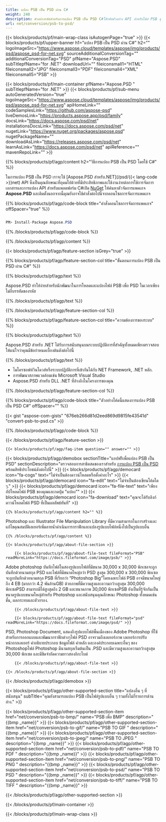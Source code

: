 ```yaml
---
title: แปลง PSB เป็น PSD ผ่าน C#
weight: 240
description: ตัวอย่างรหัสสำหรับการแปลง PSB เป็น PSD C#ใช้รหัสตัวอย่าง API สำหรับไฟล์ PSB ชุดการแปลง PSD ภายใน VB.NET, ASP.Net หรือโปรแกรมประยุกต์ใด ๆ ตาม NET
url: net/conversion/psb-to-psd/
---
```


{{< blocks/products/pf/main-wrap-class isAutogenPage="true" >}}
{{< blocks/products/pf/upper-banner h1="แปลง PSB เป็น PSD ผ่าน C#" h2="" logoImageSrc="https://www.aspose.cloud/templates/aspose/img/products/psd/aspose_psd-for-net.svg" sourceAdditionalConversionTag="" additionalConversionTag="PSD" pfName="Aspose.PSD" subTitlepfName="for .NET" downloadUrl="" fileiconsmall1="HTML" fileiconsmall2="JPG" fileiconsmall3="PDF" fileiconsmall4="XML" fileiconsmall5="PSB" >}}

{{< blocks/products/pf/main-container pfName="Aspose.PSD " subTitlepfName="for .NET" >}}
{{< blocks/products/pf/sub-menu autoGeneratedVersion="true" logoImageSrc="https://www.aspose.cloud/templates/aspose/img/products/psd/aspose_psd-for-net.svg" apiHomeLink="" codeSamplesLink="https://github.com/aspose-psd" liveDemosLink="https://products.aspose.app/psd/family" docsLink="https://docs.aspose.com/psd/net" installationsDocsLink="https://docs.aspose.com/psd/net" nugetLink="https://www.nuget.org/packages/aspose.psd" nugetPackageName="" downloadAsLink="https://releases.aspose.com/psd/net" learnAsLink="https://docs.aspose.com/psd/net" apiReference="" mavenRepoLink="" >}}

{{% blocks/products/pf/agp/content h2="วิธีการแปลง PSB เป็น PSD โดยใช้ C#" %}}

 ในการแปลง PSB เป็น PSD เราจะใช้
 [Aspose.PSD สำหรับ.NET](/psd/{{< lang-code >}}net) 
 API ซึ่งเป็นคุณลักษณะที่อุดมไปด้วยที่มีประสิทธิภาพและใช้งานง่ายต่อการใช้การจัดการเอกสารและการแปลง API สำหรับแพลตฟอร์ม C#เปิด
 [NuGet](https://www.nuget.org/packages/aspose.psd) 
 ให้ค้นหาตัวจัดการแพคเกจ
 **Aspose.PSD** 
 และติดตั้งนอกจากนี้คุณยังอาจใช้คำสั่งต่อไปนี้จากคอนโซลการจัดการแพคเกจ

{{% blocks/products/pf/agp/code-block title="คำสั่งคอนโซลการจัดการแพคเกจ" offSpacer="true" %}}

```cs

PM> Install-Package Aspose.PSD

```

{{% /blocks/products/pf/agp/code-block %}}

{{% /blocks/products/pf/agp/content %}}

{{< blocks/products/pf/agp/feature-section isGrey="true" >}}

{{% blocks/products/pf/agp/feature-section-col title="ขั้นตอนการแปลง PSB เป็น PSD ผ่าน C#" %}}

{{% blocks/products/pf/agp/text %}}

 Aspose.PSD ทำให้ง่ายสำหรับนักพัฒนาในการโหลดและแปลงไฟล์ PSB เพื่อ PSD ในเวลาเพียงไม่กี่บรรทัดของรหัส

{{% /blocks/products/pf/agp/text %}}

{{% /blocks/products/pf/agp/feature-section-col %}}

{{% blocks/products/pf/agp/feature-section-col title="ความต้องการของระบบ" %}}

{{% blocks/products/pf/agp/text %}}

 Aspose.PSD สำหรับ .NET ได้รับการสนับสนุนบนระบบปฏิบัติการที่สำคัญทั้งหมดเพียงตรวจสอบให้แน่ใจว่าคุณมีข้อกำหนดเบื้องต้นดังต่อไปนี้

{{% /blocks/products/pf/agp/text %}}

- ไมโครซอฟท์วินโดวส์หรือระบบปฏิบัติการที่เข้ากันได้กับ NET Framework, .NET หลัก.
- การพัฒนาสภาพแวดล้อมเช่น Microsoft Visual Studio
- Aspose.PSD สำหรับ DLL .NET ที่อ้างอิงในโครงการของคุณ

{{% /blocks/products/pf/agp/feature-section-col %}}

{{% blocks/products/pf/agp/code-block title="ตัวอย่างโค้ดนี้แสดงการแปลง PSB เป็น PSD C#" offSpacer="" %}}

{{< gist "aspose-com-gists" "676eb266d81d2eed869d9815fe43541d" "convert-psb-to-psd.cs" >}}

{{% /blocks/products/pf/agp/code-block %}}

{{< /blocks/products/pf/agp/feature-section >}}

    {{< blocks/products/pf/agp/faq-item question="" answer="" >}}
 

<!-- aboutfile Starts -->

{{< blocks/products/pf/agp/demobox sectionTitle="แอปฟรีเพื่อแปลง PSB เป็น PSD" sectionDescription="ตรวจสอบการสาธิตสดของเราสำหรับ [การแปลง PSB เป็น PSD](https://products.aspose.app/psd/conversion/psb-to-psd) พร้อมสิทธิประโยชน์ดังต่อไปนี้" >}}
        {{< blocks/products/pf/agp/democard icon="fa-cogs" text="ไม่จำเป็นต้องดาวน์โหลดหรือตั้งค่าอะไร" >}}
        {{< blocks/products/pf/agp/democard icon="fa-edit" text="ไม่จำเป็นต้องเขียนโค้ดใด ๆ." >}}
        {{< blocks/products/pf/agp/democard icon="fa-file-text" text="เพียงอัปโหลดไฟล์ PSB ของคุณและกดปุ่ม \"แปลง\"" >}}
        {{< blocks/products/pf/agp/democard icon="fa-download" text="คุณจะได้รับลิงก์ดาวน์โหลดไฟล์ PSD ที่เป็นผลลัพธ์ทันที" >}}

    {{% blocks/products/pf/agp/content h2="" %}}

 Photoshop และ Illustrator File Manipulation Library ที่มีความสามารถในการสร้างและแก้ไขคุณสมบัติเลเยอร์เพิ่มลายน้ำดำเนินการกราฟิกและแปลงรูปแบบไฟล์หนึ่งไปเป็นรูปแบบอื่น



    {{% /blocks/products/pf/agp/content %}}

    {{< blocks/products/pf/agp/about-file-section >}}

        {{< blocks/products/pf/agp/about-file-text fileFormat="PSB" readMoreLink="https://docs.fileformat.com/image/psb/" >}}
Adobe photoshop บันทึกไฟล์ในสองรูปแบบไฟล์ที่มีขนาด 30,000 x 30,000 พิกเซลจะถูกบันทึกด้วยนามสกุล PSD และไฟล์ที่มีขนาดใหญ่กว่า PSD สูงสุด 300,000 x 300,000 พิกเซล จะถูกบันทึกด้วยนามสกุล PSB ที่เรียกว่า “Photoshop Big”โดยเฉพาะไฟล์ PSB อาจมีขนาดใหญ่ถึง 4 EB (มากกว่า 4.2 พันล้านGB) ด้วยภาพที่มีความสูงและความกว้างสูงสุด 300,000 พิกเซลPSD สามารถมีได้สูงสุดถึง 2 GB และขนาดภาพ 30,000 พิกเซลPSB ยังเป็นที่รู้จักกันเป็นขนาดรูปแบบขนาดใหญ่สำหรับ Photoshop และสนับสนุนคุณลักษณะ Photoshop ทั้งหมดเช่นชั้น, ผลกระทบและตัวกรอง.

        {{< /blocks/products/pf/agp/about-file-text >}}

        {{< blocks/products/pf/agp/about-file-text fileFormat="psd" readMoreLink="https://docs.fileformat.com/image/psd/" >}}
PSD, Photoshop Document, แสดงถึงรูปแบบไฟล์พื้นเมืองของ Adobe Photoshop ที่ใช้สำหรับการออกแบบและพัฒนากราฟิกต่างๆไฟล์ PSD อาจรวมถึงเลเยอร์ภาพ เลเยอร์การปรับ หน้ากากเลเยอร์ คำอธิบายประกอบ ข้อมูลไฟล์ คำหลัก และองค์ประกอบเฉพาะอื่นๆ ของ Photoshopไฟล์ Photoshop มีนามสกุลเริ่มต้นเป็น .PSD และมีความสูงและความกว้างสูงสุด 30,000 พิกเซล และมีขีดจำกัดความยาวสองกิกะไบต์

        {{< /blocks/products/pf/agp/about-file-text >}}

    {{< /blocks/products/pf/agp/about-file-section >}}

{{< /blocks/products/pf/agp/demobox >}}

<!-- aboutfile Ends -->

{{< blocks/products/pf/agp/other-supported-section title="แปลงอื่น ๆ ที่สนับสนุน" subTitle="คุณยังสามารถแปลง PSB เป็นไฟล์รูปแบบอื่น ๆ รวมทั้งไม่กี่รายการด้านล่าง." >}}

{{< blocks/products/pf/agp/other-supported-section-item href="net/conversion/psb-to-bmp/" name="PSB เพื่อ BMP" description="{{bmp _name}}" >}}
{{< blocks/products/pf/agp/other-supported-section-item href="net/conversion/psb-to-gif/" name="PSB TO GIF " description="{{bmp _name}}" >}}
{{< blocks/products/pf/agp/other-supported-section-item href="net/conversion/psb-to-jpeg/" name="PSB TO JPEG " description="{{bmp _name}}" >}}
{{< blocks/products/pf/agp/other-supported-section-item href="net/conversion/psb-to-pdf/" name="PSB TO PDF " description="{{bmp _name}}" >}}
{{< blocks/products/pf/agp/other-supported-section-item href="net/conversion/psb-to-png/" name="PSB TO PNG " description="{{bmp _name}}" >}}
{{< blocks/products/pf/agp/other-supported-section-item href="net/conversion/psb-to-psd/" name="PSB TO PSD " description="{{bmp _name}}" >}}
{{< blocks/products/pf/agp/other-supported-section-item href="net/conversion/psb-to-tiff/" name="PSB TO TIFF " description="{{bmp _name}}" >}}

{{< /blocks/products/pf/agp/other-supported-section >}}

{{< /blocks/products/pf/main-container >}}
    
{{< /blocks/products/pf/main-wrap-class >}}

